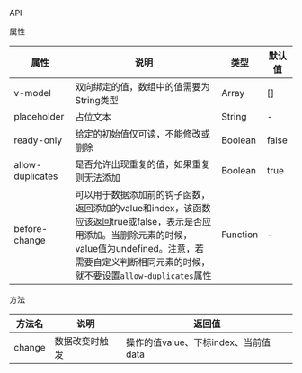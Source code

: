 API

属性  
  
|属性|说明|类型|默认值|  
|---|--|--|--|
|v-model|双向绑定的值，数组中的值需要为String类型|Array|[]|
|placeholder|占位文本|String|-|
|ready-only|给定的初始值仅可读，不能修改或删除|Boolean|false|
|allow-duplicates|是否允许出现重复的值，如果重复则无法添加|Boolean|true|
|before-change|可以用于数据添加前的钩子函数，返回添加的value和index，该函数应该返回true或false，表示是否应用添加。当删除元素的时候，value值为undefined。注意，若需要自定义判断相同元素的时候，就不要设置``allow-duplicates``属性|Function|-|  


方法 

|方法名|说明|返回值|
|--|--|--|
|change|数据改变时触发|操作的值value、下标index、当前值data|  
